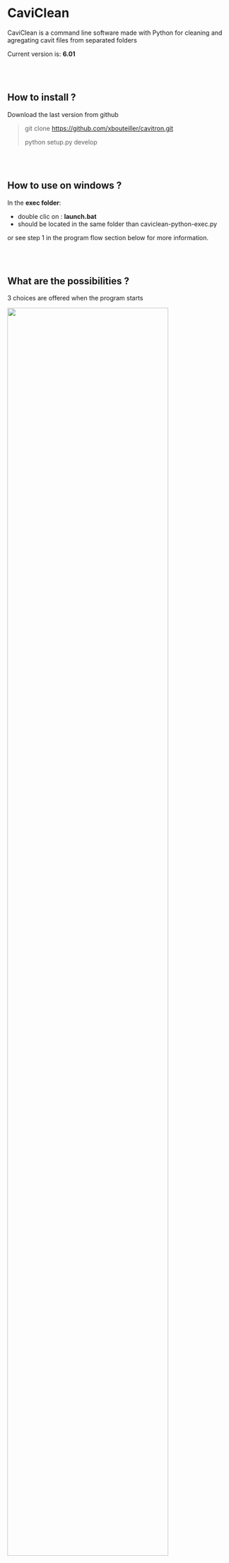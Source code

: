 # CaviClean

CaviClean is a command line software made with Python for cleaning and agregating cavit files from separated folders

Current version is: **6.01**

<br></br>

## How to install ?

Download the last version from github

>
> git clone https://github.com/xbouteiller/cavitron.git
>
> python setup.py develop
>


<br/><br/>

## How to use on windows ?

In the **exec folder**:

- double clic on : **launch.bat**
- should be located in the same folder than caviclean-python-exec.py

or see step 1 in the program flow section below for more information.

<br/><br/>


## What are the possibilities ?

3 choices are offered when the program starts

<img src="img/2021-03-04_12-16_1.png" width="85%" height="85%">

### 1. Parse a folder and subfolders
- automatically detect raw files from cavitron within each subfolder
- check the coherence of files within each subfolder
- finally concatenate all files

### 2. Check and correct an individual file already made by the program
- useful if we want to inactive individuals, change some columns values (e.g. treatement) 

### 3. Concatenate 2 files
- typically if we want to add a new population to the already made database
	

<br/><br/>
	
## What do the program ?

1. Detection of error within several columns (e.g. typos)
	- if potential errors are detected, several options are proposed to the user to correct them	

2. Concatenation of files

3. Assert if each cavit number corresponds to an individual
	- based on the comination of several columns (campaign name, species, treatment, repetition, tree number - sample ref 2 -)
	- if a problem is detected several options are available (do nothing, automatically compute repetition number, change a column value, inactive individual)
	

<br/><br/>


## Program flow

Detailled flow for the method 1, other methods are very similar but are useful to check an alrealdy created file or to merge two cavitron files.

### 1. Parse a folder and subfolders

The program works on raw files edited by the cavisoft program. The name of the columns should not have been modified. For better integration, it is excepted that for each population (i.e. a set of files within the same folder), the cavitron number (sample ref 1) be unique. The sample ref 2 must correspond to the number of the tree. In case of several measures was conducted on the same individual, the program will propose to add a repetition in a neww column called REP.

#### Step 1

1. Change the path to the python script **caviclean-python-exec.py** in the file **launch.bat** file if you are on windows, or in the **launch-linux.desktop** file if you are on linux, then double click on it, the program should be executed in a console. (In linux, it can be necessary to allow execution of desktop files before).
<img src="img/2021-03-02_13-48_1.png" width="100%" height="100%">

#### Step 2

2. The program ask to chose a folder that will be parsed including its subfolders
<img src="img/2021-03-04_12-16.png" width="75%" height="75%">

#### Step 3

3. A method for detecting cavitron's files must be chosen. There is two possibilities : either the program detect files' name containing both a number and .csv extension nor the program detect files containing the string "cavisoft" in the first row. Number of detected files within folder and subfolders will be printed in the console.
<img src="img/2021-03-02_12-45.png" width="75%" height="75%">

#### Step 4

4. The program looks for errors or inconsistency within several columns. If a potential problem is detected, the program propose some action in order to fix it.
<img src="img/2021-03-02_12-45_1.png" width="75%" height="75%">

For example here, the program has detected 3 differents values for the treatment column : adult, young and empty values (nan). It seems that someone forgot to fill the column for at least one individual, so it is possible to fix the problem by modifying empty value with a new value (choice 2) or to erase the empy rows (choice 4). Independant choice of action can be made for each individual containing nan. Other typos (e.g. on adult or young) could have also been fixed in this step by selecting more values to modify.
<img src="img/2021-03-04_12-22.png" width="75%" height="75%">

#### Step 5

5. The program ask if we want to modify inactive manually some invdividuals. By convention, inactivated individuals are reported with a 'yes' in the Note column. To inactive individuals, you must provide the identifiant (i.e. cavitron number, sample ref 1).
<img src="img/2021-03-02_13-39.png" width="75%" height="75%">

#### Step 6

6. It is possbile to access and modify manually individual values within a broad choice of columns if needed. To modify individual values, you must provide the identifiant (i.e. cavitron number, sample ref 1).
<img src="img/2021-03-02_13-39_1.png" width="75%" height="75%">

#### Step 7

7. The program creates a REP column (for repetition) if it isn't exist with a value of 1 by default then its check the unicity of the individuales. Each individual must correspond to an unique combinaison of campaign name, sampling location, species, treatment, tree number and repetion must correspond to an unique individual. if duplicated individuals are detected the program propsoe several option to fix it. For example it is possible to compute repetition numbers with different values for each duplicated individual.
<img src="img/2021-03-04_12-41.png" width="75%" height="75%">

Please note that this step can be long for large dataframe as every pairwise combinaisons are assessed.

#### Step 8

8. Lastly, the program provide a summary of the data frame and then propose to save the data frame.
<img src="img/2021-03-02_13-40.png" width="75%" height="75%">


<br/><br/>


## Important 
	
sample ref 1 - cavitron number - can never be changed by the program